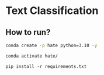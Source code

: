 # Text Classification

## How to run?

```cmd
conda create -p hate python=3.10 -y

```
```cmd
conda activate hate/
```

```
pip install -r requirements.txt

```
